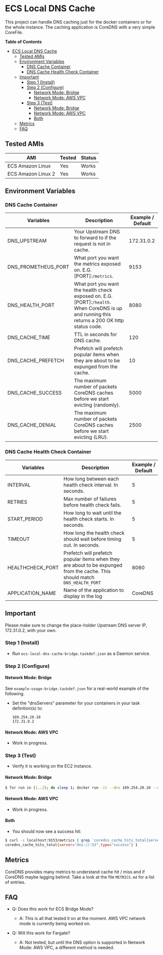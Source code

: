# ECS Local DNS Cache

This project can handle DNS caching just for the docker containers or for the whole instance.  The caching application is CoreDNS with a very simple CoreFile.

**Table of Contents**
- [ECS Local DNS Cache](#ECS-Local-DNS-Cache)
  - [Tested AMIs](#Tested-AMIs)
  - [Environment Variables](#Environment-Variables)
    - [DNS Cache Container](#DNS-Cache-Container)
    - [DNS Cache Health Check Container](#DNS-Cache-Health-Check-Container)
  - [Important](#Important)
    - [Step 1 (Install)](#Step-1-Install)
    - [Step 2 (Configure)](#Step-2-Configure)
      - [Network Mode: Bridge](#Network-Mode-Bridge)
      - [Network Mode: AWS VPC](#Network-Mode-AWS-VPC)
    - [Step 3 (Test)](#Step-3-Test)
      - [Network Mode: Bridge](#Network-Mode-Bridge-1)
      - [Network Mode: AWS VPC](#Network-Mode-AWS-VPC-1)
      - [Both](#Both)
  - [Metrics](#Metrics)
  - [FAQ](#FAQ)

## Tested AMIs

| AMI | Tested | Status |
| --- | ---    | ---    |
| ECS Amazon Linux | Yes | Works |
| ECS Amazon Linux 2 | Yes | Works |

## Environment Variables

### DNS Cache Container

| Variables | Description | Example / Default |
| --- | ---   | ---     |
| DNS_UPSTREAM | Your Upstream DNS to forward to if the request is not in cache. | 172.31.0.2 |
| DNS_PROMETHEUS_PORT | What port you want the metrics exposed on. E.G. [PORT]:`/metrics`. | 9153 |
| DNS_HEALTH_PORT | What port you want the health check exposed on. E.G. [PORT]:`/health`. When CoreDNS is up and running this returns a 200 OK http status code. | 8080 |
| DNS_CACHE_TIME | TTL in seconds for DNS cache. | 120 |
| DNS_CACHE_PREFETCH | Prefetch will prefetch popular items when they are about to be expunged from the cache. | 10 |
| DNS_CACHE_SUCCESS | The maximum number of packets CoreDNS caches before we start evicting (randomly). | 5000 |
| DNS_CACHE_DENIAL | The maximum number of packets CoreDNS caches before we start evicting (LRU). | 2500 |

### DNS Cache Health Check Container

| Variables | Description | Example / Default |
| --- | ---   | ---     |
| INTERVAL | How long between each health check interval. In seconds. | 5 |
| RETRIES | Max number of failures before health check fails. | 5 |
| START_PERIOD | How long to wait until the health check starts. In seconds. | 5 |
| TIMEOUT | How long the health check should wait before timing out. In seconds. | 5 |
| HEALTHCHECK_PORT | Prefetch will prefetch popular items when they are about to be expunged from the cache. This should match `DNS_HEALTH_PORT` | 8080 |
| APPLICATION_NAME | Name of the application to display in the log | CoreDNS |

## Important

Please make sure to change the place-holder Upstream DNS server IP, 172.31.0.2, with your own. 

### Step 1 (Install)

- Run `ecs-local-dns-cache-bridge.taskdef.json` as a Daemon service.

### Step 2 (Configure)

#### Network Mode: Bridge

See `example-usage-bridge.taskdef.json` for a real-world example of the following.

- Set the "dnsServers" parameter for your containers in your task definition(s) to:

  ```
  169.254.20.10
  172.31.0.2
  ```

#### Network Mode: AWS VPC

- Work in progress.

### Step 3 (Test)

- Verify it is working on the EC2 instance.

#### Network Mode: Bridge

``` bash
$ for run in {1..2}; do sleep 1; docker run -it --dns 169.254.20.10 --dns 172.31.0.2 busybox nslookup -type=a -debug ecs.aws; done
```

#### Network Mode: AWS VPC

- Work in progress.

#### Both

- You should now see a success hit:

```bash
$ curl -s localhost:9153/metrics | grep 'coredns_cache_hits_total{server="dns://:53",type="success"}'
coredns_cache_hits_total{server="dns://:53",type="success"} 1
```

## Metrics

CoreDNS provides many metrics to understand cache hit / miss and if CoreDNS maybe lagging behind. Take a look at the file `METRICS.md` for a list of entries.

## FAQ

- Q: Does this work for ECS Bridge Mode?
  - A: This is all that tested it on at the moment. AWS VPC network mode is currently being worked on.

- Q: Will this work for Fargate?
  - A: Not tested, but until the DNS option is supported in Network Mode: AWS VPC, a different method is needed.